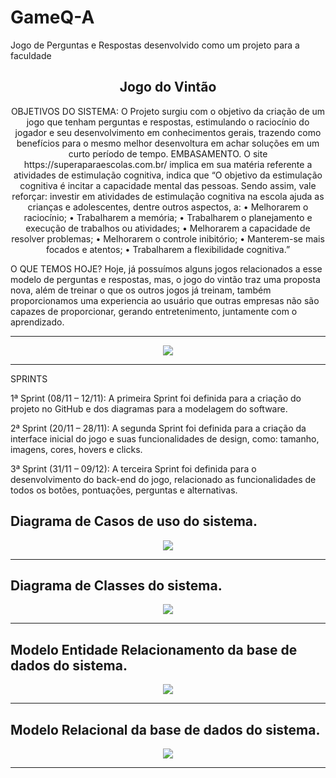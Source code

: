 # GameQ-A
Jogo de Perguntas e Respostas desenvolvido como um projeto para a faculdade

<h2 align="center">Jogo do Vintão</h2>

<p align="center">
OBJETIVOS DO SISTEMA: O Projeto surgiu com o objetivo da criação de
um jogo que tenham perguntas e respostas, estimulando o raciocínio do
jogador e seu desenvolvimento em conhecimentos gerais, trazendo como
benefícios para o mesmo melhor desenvoltura em achar soluções em um
curto período de tempo.
EMBASAMENTO. O site https://superaparaescolas.com.br/ implica em sua
matéria referente a atividades de estimulação cognitiva, indica que
“O objetivo da estimulação cognitiva é incitar a capacidade mental das
pessoas. Sendo assim, vale reforçar: investir em atividades de estimulação
cognitiva na escola ajuda as crianças e adolescentes, dentre outros
aspectos, a:
• Melhorarem o raciocínio;
• Trabalharem a memória;
• Trabalharem o planejamento e execução de trabalhos ou atividades;
• Melhorarem a capacidade de resolver problemas;
• Melhorarem o controle inibitório;
• Manterem-se mais focados e atentos;
• Trabalharem a flexibilidade cognitiva.”

O QUE TEMOS HOJE?
Hoje, já possuímos alguns jogos relacionados a esse modelo de perguntas
e respostas, mas, o jogo do vintão traz uma proposta nova, além de treinar
o que os outros jogos já treinam, também proporcionamos uma experiencia
ao usuário que outras empresas não são capazes de proporcionar,
gerando entretenimento, juntamente com o aprendizado.
</p>

<hr />

<p align="center">
<img src= "https://user-images.githubusercontent.com/88514455/145118143-20e091ab-2b8a-4686-b337-507e98fbd52f.png" />
</p>

<hr />

SPRINTS
<p>
1ª Sprint (08/11 – 12/11): A primeira Sprint foi definida para a criação do
projeto no GitHub e dos diagramas para a modelagem do software.</p>
<p>
2ª Sprint (20/11 – 28/11): A segunda Sprint foi definida para a criação da
interface inicial do jogo e suas funcionalidades de design, como: tamanho, imagens,
cores, hovers e clicks.</p>
<p>
3ª Sprint (31/11 – 09/12): A terceira Sprint foi definida para o desenvolvimento
do back-end do jogo, relacionado as funcionalidades de todos os botões,
pontuações, perguntas e alternativas. </p>

<h2> Diagrama de Casos de uso do sistema. </h2>


<p align="center">
<img src= "https://user-images.githubusercontent.com/88514455/145118786-733610cf-d6d5-4c44-8dcf-4a38702dacad.png" />
</p>

<hr />

<h2> Diagrama de Classes do sistema. </h2>

<p align="center">
<img src= "https://user-images.githubusercontent.com/88514455/145118908-d2774013-ca7b-42ed-bb86-b2bb2dca9116.png" />
</p>

<hr />

<h2> Modelo Entidade Relacionamento da base de dados do sistema. </h2>


<p align="center">
<img src= "https://user-images.githubusercontent.com/88514455/145119032-91d6c3f5-3ace-4e3e-8cf3-1e732879212d.png" />
</p>
<hr />


<h2> Modelo Relacional da base de dados do sistema. </h2>

<p align="center">
<img src= "https://user-images.githubusercontent.com/88514455/145119137-13e3dbb0-b3bd-4f20-b2d8-d937cc014ef9.png" />
<hr />

